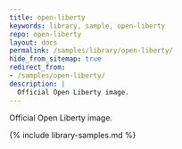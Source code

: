 ```yaml
---
title: open-liberty
keywords: library, sample, open-liberty
repo: open-liberty
layout: docs
permalink: /samples/library/open-liberty/
hide_from_sitemap: true
redirect_from:
- /samples/open-liberty/
description: |
  Official Open Liberty image.
---
```


Official Open Liberty image.


{% include library-samples.md %}
